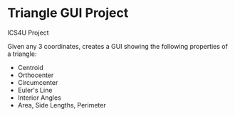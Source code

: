 # Triangle GUI Project
ICS4U Project 

Given any 3 coordinates, creates a GUI showing the following properties of a triangle:
- Centroid
- Orthocenter
- Circumcenter
- Euler's Line
- Interior Angles
- Area, Side Lengths, Perimeter

